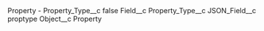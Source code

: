 <?xml version="1.0" encoding="UTF-8"?>
<CustomMetadata xmlns="http://soap.sforce.com/2006/04/metadata" xmlns:xsi="http://www.w3.org/2001/XMLSchema-instance" xmlns:xsd="http://www.w3.org/2001/XMLSchema">
    <label>Property - Property_Type__c</label>
    <protected>false</protected>
    <values>
        <field>Field__c</field>
        <value xsi:type="xsd:string">Property_Type__c</value>
    </values>
    <values>
        <field>JSON_Field__c</field>
        <value xsi:type="xsd:string">proptype</value>
    </values>
    <values>
        <field>Object__c</field>
        <value xsi:type="xsd:string">Property</value>
    </values>
</CustomMetadata>
